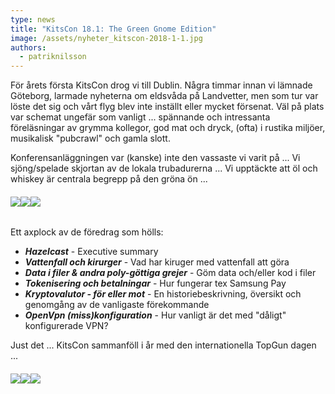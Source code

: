 ```yaml
---
type: news
title: "KitsCon 18.1: The Green Gnome Edition"
image: /assets/nyheter_kitscon-2018-1-1.jpg
authors:
  - patriknilsson
---
```


För årets första KitsCon drog vi till Dublin. Några timmar innan vi lämnade Göteborg, larmade nyheterna om eldsvåda på Landvetter, men som tur var löste det sig och vårt flyg blev inte inställt eller mycket försenat. Väl på plats var schemat ungefär som vanligt ... spännande och intressanta föreläsningar av grymma kollegor, god mat och dryck, (ofta) i rustika miljöer, musikalisk "pubcrawl" och gamla slott.

Konferensanläggningen var (kanske) inte den vassaste vi varit på ... Vi sjöng/spelade skjortan av de lokala trubadurerna ... Vi upptäckte att öl och whiskey är centrala begrepp på den gröna ön ...

###### ![](/assets/nyheter_kitscon-2018-1-2.jpg)![](/assets/nyheter_kitscon-2018-1-3.jpg)![](/assets/nyheter_kitscon-2018-1-4.jpg)

Ett axplock av de föredrag som hölls:

- **_Hazelcast_** - Executive summary
- **_Vattenfall och kirurger_** - Vad har kiruger med vattenfall att göra
- **_Data i filer & andra poly-göttiga grejer_** - Göm data och/eller kod i filer
- **_Tokenisering och betalningar_** - Hur fungerar tex Samsung Pay
- **_Kryptovalutor - för eller mot_** - En historiebeskrivning, översikt och genomgång av de vanligaste förekommande
- **_OpenVpn (miss)konfiguration_** - Hur vanligt är det med "dåligt" konfigurerade VPN?

Just det ... KitsCon sammanföll i år med den internationella TopGun dagen ...

###### ![](/assets/nyheter_kitscon-2018-1-5.jpg)![](/assets/nyheter_kitscon-2018-1-6.jpg)![](/assets/nyheter_kitscon-2018-1-7.jpg)
